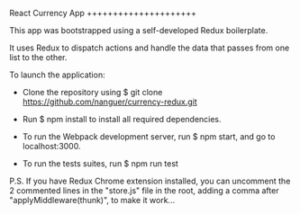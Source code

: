 React Currency App
+++++++++++++++++++++

This app was bootstrapped using a self-developed Redux boilerplate.

It uses Redux to dispatch actions and handle the data that passes from one list to the other.

To launch the application:

- Clone the repository using \$ git clone https://github.com/nanguer/currency-redux.git

- Run \$ npm install to install all required dependencies.

- To run the Webpack development server, run \$ npm start, and go to localhost:3000.

- To run the tests suites, run \$ npm run test

P.S. If you have Redux Chrome extension installed, you can uncomment the 2 commented lines in the "store.js" file in the root, adding a comma after "applyMiddleware(thunk)", to make it work...
